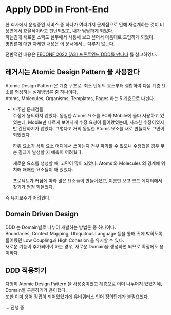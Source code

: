 # Apply DDD in Front-End
현 회사에서 운영중인 서비스 중 하나가 여러가지 문제점으로 인해 재설계하는 것이 비용면에서 효율적이라고 판단되었고, 내가 담당하게 되었다.  
하는김에 새로운 스택도 실무에서 사용해 보고 싶어서 마음대로 도입하게 되었다.  
방법론에 대한 자세한 내용은 이 문서에서는 다루지 않는다.  

전반적인 내용은 [FECONF 2022 [A3] 프론트엔드 DDD를 만나다](https://www.youtube.com/watch?v=FeDBlSBPUz8) 를 참고하였다.

## 레거시는 Atomic Design Pattern 을 사용한다  
Atomic Design Pattern 은 계층 구조로, 최소 단위의 요소부터 결합하여 다음 계층 요소를 형성하는 설계방법론 중 하나이다.  
Atoms, Molecules, Organisms, Templates, Pages 라는 5 계층으로 나뉜다.  

* 마주친 문제점들  
  수정에 용의하지 않았다. 동일한 Atoms 요소를 PC와 Mobile에 둘다 사용하고 있었는데, Mobile만 다르게 보여지게 수정 요청이 들어왔었는데, 사소한 수정이었지만 간단하지가 않았다. 그렇다고 거의 동일한 Atoms 요소를 새로 만들지도 고민이 되었었다.  

  하위 요소가 상위 요소 어디에서 쓰이는지 전부 파악할 수 없으니 수정했을 경우 무슨 결과가 발생할 지 예측이 어려웠다.

  새로운 요소를 생성할 때, 고민이 많이 되었다. Atoms 와 Molecules 의 경계에 위치해 애매한 요소들이 꽤 있었다.

  프로젝트가 커짐에 따라 많은 요소들이 만들어졌고, 이름만 보고 코드 에디터에서 찾기가 엄청 힘들었다.

즉 유지보수가 어려웠다.

## Domain Driven Design  
DDD 는 Domain별로 나누어 개발하는 방법론 중 하나이다.  
Boundaries, Context Mapping, Ubiquitous Language 등을 통해 귀에 박히도록 들어왔던 Low Coupling과 High Cohesion 을 유지할 수 있다.  
새로운 기능이 추가되어야 하는 경우, 새로운 Domain을 생성하면 되므로 확장에도 용이하다.  


## DDD 적용하기

다행히 Atomic Design Pattern 을 사용중이었고 계층으로 이미 나누어져 있었기에, Domain별 구분하기가 용이했다.  
또한 이미 용어 정립이 되어있었기에 유비쿼터스 언어 정의단계가 불필요했다.  

... 진행 중
